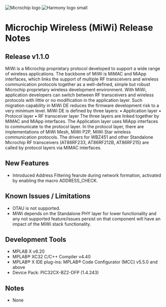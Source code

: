 ﻿![Microchip logo](https://raw.githubusercontent.com/wiki/Microchip-MPLAB-Harmony/Microchip-MPLAB-Harmony.github.io/images/microchip_logo.png)
![Harmony logo small](https://raw.githubusercontent.com/wiki/Microchip-MPLAB-Harmony/Microchip-MPLAB-Harmony.github.io/images/microchip_mplab_harmony_logo_small.png)

# Microchip Wireless (MiWi) Release Notes

## Release v1.1.0

MiWi is a Microchip proprietary protocol developed to support a wide range of wireless applications. 
The backbone of MiWi is MiMAC and MiApp interfaces, which links the support of multiple RF transceivers and wireless communication protocols together as a well-defined, simple but robust Microchip proprietary wireless development environment.
With MiWi, application developers can switch between RF transceivers and wireless protocols with little or no modification in the application layer. Such migration capability in MiWi DE reduces the firmware development risk to a very minimum level. MiWi DE is defined by three layers:
• Application layer
• Protocol layer
• RF transceiver layer
The three layers are linked together by MiMAC and MiApp interfaces. The Application layer uses MiApp interfaces to communicate to the protocol layer. In the protocol layer, there are implementations of MiWi Mesh, MiWi P2P, MiWi Star wireless communication protocols. 
The drivers for WBZ451 and other Standalone Microchip RF transceivers (AT86RF233, AT86RF212B, AT86RF215) are called by protocol layers via MiMAC interfaces.

## New Features

-   Introduced Address Filtering fearute during network formation, activated by enabling the macro ADDRESS_CHECK.

## Known Issues / Limitations

-	OTAU is not supported.
-   MiWi depends on the Standalone PHY layer for lower functionality and any not supported feature/issues persist on that component will have an impact of the MiWi stack functionality.

## Development Tools
-	MPLAB X v6.20
-	MPLAB® XC32 C/C++ Compiler v4.40
-	MPLAB® X IDE plug-ins: MPLAB® Code Configurator (MCC) v5.5.0 and above
-	Device Pack: PIC32CX-BZ2-DFP (1.4.243)

## Notes
-	None
